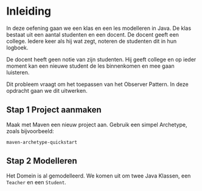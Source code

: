 # Inleiding

In deze oefening gaan we een klas en een les modelleren in Java. De klas bestaat uit een aantal studenten en een docent. De docent geeft een college. Iedere keer als hij wat zegt, noteren de studenten dit in hun logboek.

De docent heeft geen notie van zijn studenten. Hij geeft college en op ieder moment kan een nieuwe student de les binnenkomen en mee gaan luisteren.

Dit probleem vraagt om het toepassen van het Observer Pattern. In deze opdracht gaan we dit uitwerken.

## Stap 1 Project aanmaken

Maak met Maven een nieuw project aan. Gebruik een simpel Archetype, zoals bijvoorbeeld: 

```
maven-archetype-quickstart
```

## Stap 2 Modelleren

Het Domein is al gemodelleerd. We komen uit om twee Java Klassen, een `Teacher` en een `Student`.